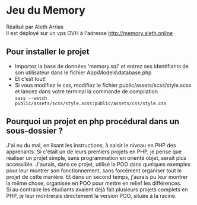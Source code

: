 # Jeu du Memory

Réalisé par Aleth Arrias  
Il est déployé sur un vps OVH à l'adresse http://memory.aleth.online  

## Pour installer le projet
- Importez la base de données 'memory.sql' et entrez ses identifiants de son utilisateur dans le fichier App\Models\database.php
- Et c'est tout!
- Si vous modifiez le css, modifiez le fichier public/assets/scss/style.scss et lancez dans votre terminal la commande de compilation  
`sass --watch public/assets/scss/style.scss:public/assets/css/style.css`

## Pourquoi un projet en php procédural dans un sous-dossier ?

J'ai eu du mal, en lisant les instructions, à saisir le niveau en PHP des apprenants. Si c'était un de leurs premiers projets en PHP, je pense que réaliser un projet simple, sans programmation en orienté objet, serait plus accessible. J'aurais, dans ce projet, utilisé la POO dans quelques exemples pour leur montrer son fonctionnement, sans forcément organiser tout le projet de cette manière. Et dans un second temps, j'aurais pu leur montrer la même chose, organisée en POO pour mettre en relief les différences.  
Si au contraire les étudiants avaient déjà fait plusieurs projets complets en PHP, je leur montrerais directement la version POO, située à la racine.